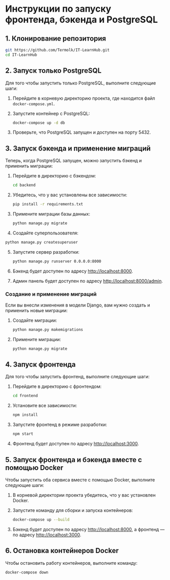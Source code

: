 # Инструкции по запуску фронтенда, бэкенда и PostgreSQL

## 1. Клонирование репозитория

```bash
git https://github.com/Termolk/IT-LearnHub.git
cd IT-LearnHub
```

## 2. Запуск только PostgreSQL

Для того чтобы запустить только PostgreSQL, выполните следующие шаги:

1. Перейдите в корневую директорию проекта, где находится файл `docker-compose.yml`.

2. Запустите контейнер с PostgreSQL:
   ```bash
   docker-compose up -d db
   ```

3. Проверьте, что PostgreSQL запущен и доступен на порту 5432.

## 3. Запуск бэкенда и применение миграций

Теперь, когда PostgreSQL запущен, можно запустить бэкенд и применить миграции:

1. Перейдите в директорию с бэкендом:
   ```bash
   cd backend
   ```

2. Убедитесь, что у вас установлены все зависимости:
   ```bash
   pip install -r requirements.txt
   ```

3. Примените миграции базы данных:
   ```bash
   python manage.py migrate
   ```
   
4.  Создайте суперпользователя:
   ```bash
  python manage.py createsuperuser
  ```

5. Запустите сервер разработки:
   ```bash
   python manage.py runserver 0.0.0.0:8000
   ```

6. Бэкенд будет доступен по адресу [http://localhost:8000](http://localhost:8000).
6. Админ панель будет доступен по адресу [http://localhost:8000/admin](http://localhost:8000/admin).

### Создание и применение миграций

Если вы внесли изменения в модели Django, вам нужно создать и применить новые миграции:

1. Создайте миграции:
   ```bash
   python manage.py makemigrations
   ```

2. Примените миграции:
   ```bash
   python manage.py migrate
   ```

## 4. Запуск фронтенда

Для того чтобы запустить фронтенд, выполните следующие шаги:

1. Перейдите в директорию с фронтендом:
   ```bash
   cd frontend
   ```

2. Установите все зависимости:
   ```bash
   npm install
   ```

3. Запустите фронтенд в режиме разработки:
   ```bash
   npm start
   ```

4. Фронтенд будет доступен по адресу [http://localhost:3000](http://localhost:3000).

## 5. Запуск фронтенда и бэкенда вместе с помощью Docker

Чтобы запустить оба сервиса вместе с помощью Docker, выполните следующие шаги:

1. В корневой директории проекта убедитесь, что у вас установлен Docker.

2. Запустите команду для сборки и запуска контейнеров:
   ```bash
   docker-compose up --build
   ```

3. Бэкенд будет доступен по адресу [http://localhost:8000](http://localhost:8000), а фронтенд — по адресу [http://localhost:3000](http://localhost:3000).

## 6. Остановка контейнеров Docker

Чтобы остановить работу контейнеров, выполните команду:

```bash
docker-compose down
```